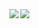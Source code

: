 <img align="left" src="https://github-readme-stats.vercel.app/api?username=Gabriel-R-Pontes&show_icons=true&theme=shades-of-purple">
<img align="left" src="https://github-readme-stats.vercel.app/api/top-langs/?username=Gabriel-R-Pontes&layout=compact&theme=shades-of-purple&&langs_count=8">


